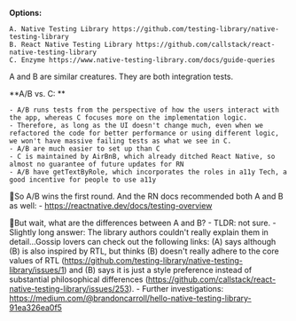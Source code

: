 **Options:**

    A. Native Testing Library https://github.com/testing-library/native-testing-library
	B. React Native Testing Library https://github.com/callstack/react-native-testing-library
	C. Enzyme https://www.native-testing-library.com/docs/guide-queries

A and B are similar creatures. They are both integration tests. 

**A/B vs. C: **

	- A/B runs tests from the perspective of how the users interact with the app, whereas C focuses more on the implementation logic. 
	- Therefore, as long as the UI doesn't change much, even when we refactored the code for better performance or using different logic, we won't have massive failing tests as what we see in C. 
	- A/B are much easier to set up than C
	- C is maintained by AirBnB, which already ditched React Native, so almost no guarantee of future updates for RN
	- A/B have getTextByRole, which incorporates the roles in a11y Tech, a good incentive for people to use a11y
	
🎉So A/B wins the first round. And the RN docs recommended both A and B as well: 
	- https://reactnative.dev/docs/testing-overview

🧐But wait, what are the differences between A and B? 
	- TLDR: not sure. 
	- Slightly long answer: The library authors couldn't really explain them in detail...Gossip lovers can check out the following links: (A) says although (B) is also inspired by RTL, but thinks (B) doesn't really adhere to the core values of RTL (https://github.com/testing-library/native-testing-library/issues/1) and (B) says it is just a style preference instead of substantial philosophical differences (https://github.com/callstack/react-native-testing-library/issues/253).
	- Further investigations: 
https://medium.com/@brandoncarroll/hello-native-testing-library-91ea326ea0f5